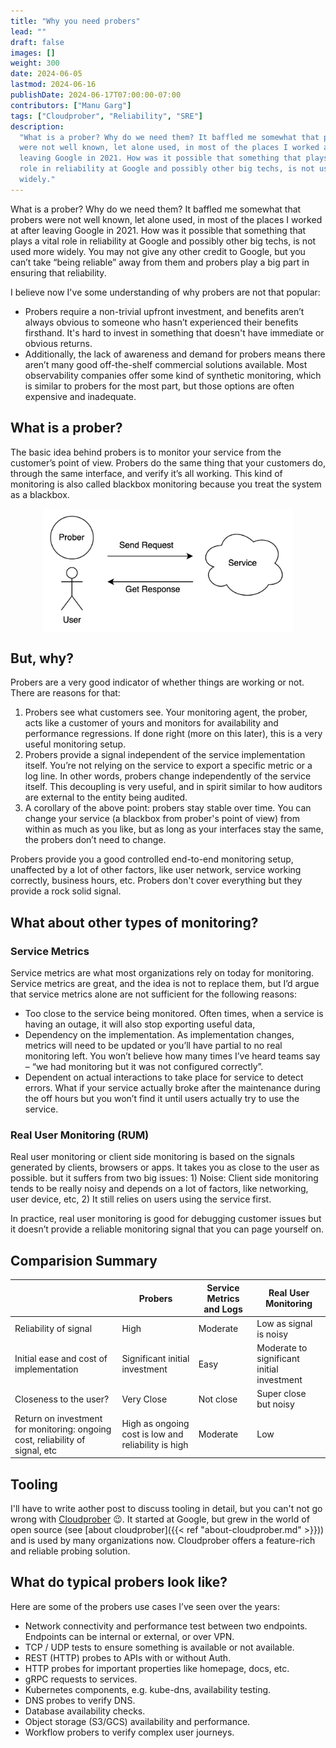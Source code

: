 ```yaml
---
title: "Why you need probers"
lead: ""
draft: false
images: []
weight: 300
date: 2024-06-05
lastmod: 2024-06-16
publishDate: 2024-06-17T07:00:00-07:00
contributors: ["Manu Garg"]
tags: ["Cloudprober", "Reliability", "SRE"]
description:
  "What is a prober? Why do we need them? It baffled me somewhat that probers
  were not well known, let alone used, in most of the places I worked at after
  leaving Google in 2021. How was it possible that something that plays a vital
  role in reliability at Google and possibly other big techs, is not used more
  widely."
---
```


What is a prober? Why do we need them? It baffled me somewhat that probers were
not well known, let alone used, in most of the places I worked at after leaving
Google in 2021. How was it possible that something that plays a vital role in
reliability at Google and possibly other big techs, is not used more widely. You
may not give any other credit to Google, but you can’t take “being reliable”
away from them and probers play a big part in ensuring that reliability.

I believe now I've some understanding of why probers are not that popular:

- Probers require a non-trivial upfront investment, and benefits aren’t always
  obvious to someone who hasn’t experienced their benefits firsthand. It's hard
  to invest in something that doesn't have immediate or obvious returns.
- Additionally, the lack of awareness and demand for probers means there aren’t
  many good off-the-shelf commercial solutions available. Most observability
  companies offer some kind of synthetic monitoring, which is similar to probers
  for the most part, but those options are often expensive and inadequate.

## What is a prober?

The basic idea behind probers is to monitor your service from the customer’s
point of view. Probers do the same thing that your customers do, through the
same interface, and verify it’s all working. This kind of monitoring is also
called blackbox monitoring because you treat the system as a blackbox.

<img src="/images/what-is-prober.png" alt="what-is-prober" width="400" style="display: block;margin-left: auto;margin-right: auto;"/>

## But, why?

Probers are a very good indicator of whether things are working or not. There
are reasons for that:

1. Probers see what customers see. Your monitoring agent, the prober, acts like
   a customer of yours and monitors for availability and performance
   regressions. If done right (more on this later), this is a very useful
   monitoring setup.
2. Probers provide a signal independent of the service implementation itself.
   You’re not relying on the service to export a specific metric or a log line.
   In other words, probers change independently of the service itself. This
   decoupling is very useful, and in spirit similar to how auditors are external
   to the entity being audited.
3. A corollary of the above point: probers stay stable over time. You can change
   your service (a blackbox from prober's point of view) from within as much as
   you like, but as long as your interfaces stay the same, the probers don’t
   need to change.

Probers provide you a good controlled end-to-end monitoring setup, unaffected by
a lot of other factors, like user network, service working correctly, business
hours, etc. Probers don't cover everything but they provide a rock solid signal.

## What about other types of monitoring?

### Service Metrics

Service metrics are what most organizations rely on today for monitoring.
Service metrics are great, and the idea is not to replace them, but I’d argue
that service metrics alone are not sufficient for the following reasons:

- Too close to the service being monitored. Often times, when a service is
  having an outage, it will also stop exporting useful data,
- Dependency on the implementation. As implementation changes, metrics will need
  to be updated or you’ll have partial to no real monitoring left. You won’t
  believe how many times I’ve heard teams say – “we had monitoring but it was
  not configured correctly”.
- Dependent on actual interactions to take place for service to detect errors.
  What if your service actually broke after the maintenance during the off hours
  but you won’t find it until users actually try to use the service.

### Real User Monitoring (RUM)

Real user monitoring or client side monitoring is based on the signals generated
by clients, browsers or apps. It takes you as close to the user as possible. but
it suffers from two big issues: 1) Noise: Client side monitoring tends to be
really noisy and depends on a lot of factors, like networking, user device,
etc, 2) It still relies on users using the service first.

In practice, real user monitoring is good for debugging customer issues but it
doesn’t provide a reliable monitoring signal that you can page yourself on.

## Comparision Summary

|                                                                               | Probers                                             | Service Metrics and Logs | Real User Monitoring                       |
| ----------------------------------------------------------------------------- | --------------------------------------------------- | ------------------------ | ------------------------------------------ |
| Reliability of signal                                                         | High                                                | Moderate                 | Low as signal is noisy                     |
| Initial ease and cost of implementation                                       | Significant initial investment                      | Easy                     | Moderate to significant initial investment |
| Closeness to the user?                                                        | Very Close                                          | Not close                | Super close but noisy                      |
| Return on investment for monitoring: ongoing cost, reliability of signal, etc | High as ongoing cost is low and reliability is high | Moderate                 | Low                                        |

## Tooling

I'll have to write aother post to discuss tooling in detail, but you can't not
go wrong with [Cloudprober](https://cloudprober.org) :wink:. It started at
Google, but grew in the world of open source (see [about
cloudprober]({{< ref "about-cloudprober.md" >}})) and is used by many
organizations now. Cloudprober offers a feature-rich and reliable probing
solution.

## What do typical probers look like?

Here are some of the probers use cases I’ve seen over the years:

- Network connectivity and performance test between two endpoints. Endpoints can
  be internal or external, or over VPN.
- TCP / UDP tests to ensure something is available or not available.
- REST (HTTP) probes to APIs with or without Auth.
- HTTP probes for important properties like homepage, docs, etc.
- gRPC requests to services.
- Kubernetes components, e.g. kube-dns, availability testing.
- DNS probes to verify DNS.
- Database availability checks.
- Object storage (S3/GCS) availability and performance.
- Workflow probers to verify complex user journeys.
